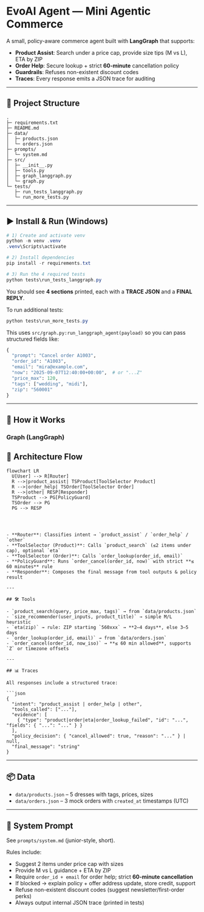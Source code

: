 # EvoAI Agent — Mini Agentic Commerce

A small, policy-aware commerce agent built with **LangGraph** that supports:

- **Product Assist**: Search under a price cap, provide size tips (M vs L), ETA by ZIP  
- **Order Help**: Secure lookup + strict **60-minute** cancellation policy  
- **Guardrails**: Refuses non-existent discount codes  
- **Traces**: Every response emits a JSON trace for auditing  

---

## 📁 Project Structure

```text
.
├─ requirements.txt
├─ README.md
├─ data/
│  ├─ products.json
│  └─ orders.json
├─ prompts/
│  └─ system.md
├─ src/
│  ├─ __init__.py
│  ├─ tools.py
│  ├─ graph_langgraph.py
│  └─ graph.py                 
└─ tests/
   ├─ run_tests_langgraph.py   
   └─ run_more_tests.py        
```

---

## ▶️ Install & Run (Windows)

```powershell
# 1) Create and activate venv
python -m venv .venv
.venv\Scripts\activate

# 2) Install dependencies
pip install -r requirements.txt

# 3) Run the 4 required tests
python tests\run_tests_langgraph.py
```

You should see **4 sections** printed, each with a **TRACE JSON** and a **FINAL REPLY**.

To run additional tests:

```powershell
python tests\run_more_tests.py
```

This uses `src/graph.py:run_langgraph_agent(payload)` so you can pass structured fields like:

```python
{
  "prompt": "Cancel order A1003",
  "order_id": "A1003",
  "email": "mira@example.com",
  "now": "2025-09-07T12:40:00+00:00",  # or "...Z"
  "price_max": 120,
  "tags": ["wedding", "midi"],
  "zip": "560001"
}
```

---

## 🔎 How it Works

### Graph (LangGraph)

## 🔎 Architecture Flow

```mermaid
flowchart LR
  U[User] --> R[Router]
  R -->|product_assist| TSProduct[ToolSelector Product]
  R -->|order_help| TSOrder[ToolSelector Order]
  R -->|other| RESP[Responder]
  TSProduct --> PG[PolicyGuard]
  TSOrder --> PG
  PG --> RESP




- **Router**: Classifies intent → `product_assist` / `order_help` / `other`  
- **ToolSelector (Product)**: Calls `product_search` (≤2 items under cap), optional `eta`  
- **ToolSelector (Order)**: Calls `order_lookup(order_id, email)`  
- **PolicyGuard**: Runs `order_cancel(order_id, now)` with strict **≤ 60 minutes** rule  
- **Responder**: Composes the final message from tool outputs & policy result  

---

## 🛠️ Tools

- `product_search(query, price_max, tags)` → from `data/products.json`  
- `size_recommender(user_inputs, product_title)` → simple M/L heuristic  
- `eta(zip)` → rule: ZIP starting `560xxx` → **2–4 days**, else 3–5 days  
- `order_lookup(order_id, email)` → from `data/orders.json`  
- `order_cancel(order_id, now_iso)` → **≤ 60 min allowed**, supports `Z` or timezone offsets  

---

## 📊 Traces

All responses include a structured trace:

```json
{
  "intent": "product_assist | order_help | other",
  "tools_called": ["..."],
  "evidence": [
    { "type": "product|order|eta|order_lookup_failed", "id": "...", "fields": { "...": "..." } }
  ],
  "policy_decision": { "cancel_allowed": true, "reason": "..." } | null,
  "final_message": "string"
}
```

---

## 📦 Data

- `data/products.json` – 5 dresses with tags, prices, sizes  
- `data/orders.json` – 3 mock orders with `created_at` timestamps (UTC)  

---

## 📜 System Prompt

See `prompts/system.md` (junior-style, short).  

Rules include:

- Suggest 2 items under price cap with sizes  
- Provide M vs L guidance + ETA by ZIP  
- Require `order_id + email` for order help; strict **60-minute cancellation**  
- If blocked → explain policy + offer address update, store credit, support  
- Refuse non-existent discount codes (suggest newsletter/first-order perks)  
- Always output internal JSON trace (printed in tests)  
